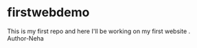 # firstwebdemo
This is my first repo and here I'll be working on my first website .
<br>
Author-Neha 
